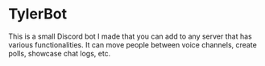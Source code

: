 # TylerBot

This is a small Discord bot I made that you can add to any server that has various functionalities. It can move people between voice channels, create polls, showcase chat logs, etc.
